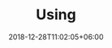 ---
title: "Using"
date: 2018-12-28T11:02:05+06:00
description: "Here below all the documentation pages related to **Usage**."
weight: 1
---